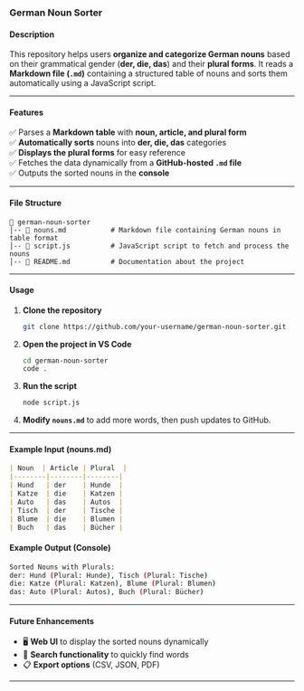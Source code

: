 ### **German Noun Sorter**  

#### **Description**  
This repository helps users **organize and categorize German nouns** based on their grammatical gender (**der, die, das**) and their **plural forms**. It reads a **Markdown file (`.md`)** containing a structured table of nouns and sorts them automatically using a JavaScript script.

---

#### **Features**  
✅ Parses a **Markdown table** with **noun, article, and plural form**  
✅ **Automatically sorts** nouns into **der, die, das** categories  
✅ **Displays the plural forms** for easy reference  
✅ Fetches the data dynamically from a **GitHub-hosted `.md` file**  
✅ Outputs the sorted nouns in the **console**  

---

#### **File Structure**  
```
📂 german-noun-sorter
│-- 📄 nouns.md           # Markdown file containing German nouns in table format
│-- 📄 script.js          # JavaScript script to fetch and process the nouns
│-- 📄 README.md          # Documentation about the project
```

---

#### **Usage**  
1. **Clone the repository**  
   ```sh
   git clone https://github.com/your-username/german-noun-sorter.git
   ```
2. **Open the project in VS Code**  
   ```sh
   cd german-noun-sorter
   code .
   ```
3. **Run the script**  
   ```sh
   node script.js
   ```
4. **Modify `nouns.md`** to add more words, then push updates to GitHub.

---

#### **Example Input (nouns.md)**  
```md
| Noun  | Article | Plural  |
|--------|--------|--------|
| Hund   | der    | Hunde  |
| Katze  | die    | Katzen |
| Auto   | das    | Autos  |
| Tisch  | der    | Tische |
| Blume  | die    | Blumen |
| Buch   | das    | Bücher |
```

#### **Example Output (Console)**  
```sh
Sorted Nouns with Plurals:
der: Hund (Plural: Hunde), Tisch (Plural: Tische)
die: Katze (Plural: Katzen), Blume (Plural: Blumen)
das: Auto (Plural: Autos), Buch (Plural: Bücher)
```

---

#### **Future Enhancements**  
- 🖥️ **Web UI** to display the sorted nouns dynamically  
- 📌 **Search functionality** to quickly find words  
- 📋 **Export options** (CSV, JSON, PDF)  

---

